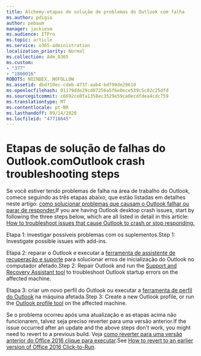 ```yaml
---
title: Alchemy-etapas de solução de problemas do Outlook com falha
ms.author: pdigia
author: pebaum
manager: jackiesm
ms.audience: ITPro
ms.topic: article
ms.service: o365-administration
localization_priority: Normal
ms.collection: Adm_O365
ms.custom:
- "377"
- "1800016"
ROBOTS: NOINDEX, NOFOLLOW
ms.assetid: dbd710ec-cdeb-473f-aab4-bdf99de29610
ms.openlocfilehash: 01179dde29cd07256a5f6e0ece539c5c02c25dfd
ms.sourcegitcommit: c6692ce0fa1358ec3529e59ca0ecdfdea4cdc759
ms.translationtype: MT
ms.contentlocale: pt-BR
ms.lasthandoff: 09/14/2020
ms.locfileid: "47718645"
---
```

# <a name="outlook-crash-troubleshooting-steps"></a><span data-ttu-id="3e5ef-102">Etapas de solução de falhas do Outlook.com</span><span class="sxs-lookup"><span data-stu-id="3e5ef-102">Outlook crash troubleshooting steps</span></span>

<span data-ttu-id="3e5ef-103">Se você estiver tendo problemas de falha na área de trabalho do Outlook, comece seguindo as três etapas abaixo, que estão listadas em detalhes neste artigo: [como solucionar problemas que causam o Outlook falhar ou parar de responder.](https://docs.microsoft.com/exchange/troubleshoot/outlook-crashes/crash-issues)</span><span class="sxs-lookup"><span data-stu-id="3e5ef-103">If you are having Outlook desktop crash issues, start by following the three steps below, which are all listed in detail in this article: [How to troubleshoot issues that cause Outlook to crash or stop responding.](https://docs.microsoft.com/exchange/troubleshoot/outlook-crashes/crash-issues)</span></span>
  
<span data-ttu-id="3e5ef-104">Etapa 1: investigar possíveis problemas com os suplementos.</span><span class="sxs-lookup"><span data-stu-id="3e5ef-104">Step 1: Investigate possible issues with add-ins.</span></span>
  
<span data-ttu-id="3e5ef-105">Etapa 2: reparar o Outlook e executar a [ferramenta de assistente de recuperação e suporte](https://aka.ms/SaRA-OutlookWontStart) para solucionar erros de inicialização do Outlook no computador afetado.</span><span class="sxs-lookup"><span data-stu-id="3e5ef-105">Step 2: Repair Outlook and run the [Support and Recovery Assistant tool](https://aka.ms/SaRA-OutlookWontStart) to troubleshoot Outlook startup errors on the affected machine.</span></span>
  
<span data-ttu-id="3e5ef-106">Etapa 3: criar um novo perfil do Outlook ou executar a [ferramenta de perfil do Outlook](https://aka.ms/SaRA-OutlookSetupProfile) na máquina afetada.</span><span class="sxs-lookup"><span data-stu-id="3e5ef-106">Step 3: Create a new Outlook profile, or run the [Outlook profile tool](https://aka.ms/SaRA-OutlookSetupProfile) on the affected machine.</span></span>
  
<span data-ttu-id="3e5ef-107">Se o problema ocorreu após uma atualização e as etapas acima não funcionarem, talvez seja preciso reverter para uma versão anterior.</span><span class="sxs-lookup"><span data-stu-id="3e5ef-107">If the issue occurred after an update and the above steps don't work, you might need to revert to a previous build.</span></span> <span data-ttu-id="3e5ef-108">Veja [como reverter para uma versão anterior do Office 2016 clique para executar](https://support.microsoft.com/help/2770432).</span><span class="sxs-lookup"><span data-stu-id="3e5ef-108">See [How to revert to an earlier version of Office 2016 Click-to-Run](https://support.microsoft.com/help/2770432).</span></span>
  